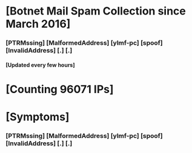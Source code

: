 # [Botnet Mail Spam Collection since March 2016]
### [PTRMssing] [MalformedAddress] [ylmf-pc] [spoof] [InvalidAddress] [.] [.]
#### [Updated every few hours]

# [Counting 96071 IPs]

# [Symptoms] 
###   [PTRMssing] [MalformedAddress] [ylmf-pc] [spoof] [InvalidAddress] [.] [.]
